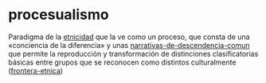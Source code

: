 # procesualismo

Paradigma de la [etnicidad](etnicidad.md) que la ve como un proceso, que consta de una «conciencia de la diferencia» y unas [narrativas-de-descendencia-comun](narrativas-de-descendencia-comun.md) que permite la reproducción y transformación de distinciones clasificatorias básicas entre grupos que se reconocen como distintos culturalmente ([frontera-etnica](frontera-etnica.md))
